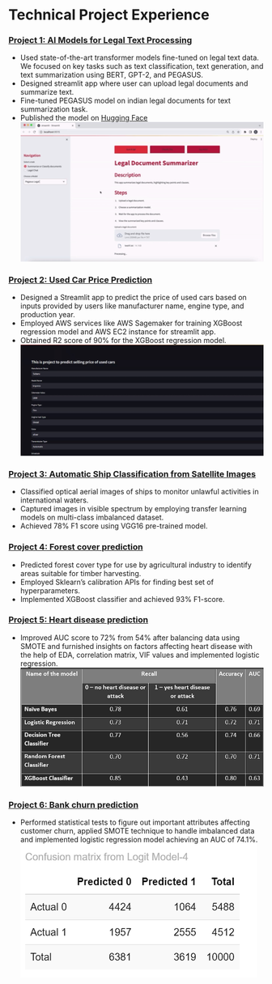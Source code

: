 # Technical Project Experience

### **[Project 1: AI Models for Legal Text Processing](https://github.com/akhil97/Final-Project-Group3)**
 - Used state-of-the-art transformer models fine-tuned on legal text data. We focused on key tasks such as text classification, text generation, and text summarization using BERT, GPT-2, and PEGASUS. 
 - Designed streamlit app where user can upload legal documents and summarize text.
 - Fine-tuned PEGASUS model on indian legal documents for text summarization task.
 - Published the model on [Hugging Face](https://huggingface.co/akhilm97/pegasus_indian_legal)
   ![](/images/app-1.png)

### **[Project 2: Used Car Price Prediction](https://github.com/akhil97/Cloud-Computing-Project)**
 - Designed a Streamlit app to predict the price of used cars based on inputs provided by users like manufacturer name, engine type, and production year.
 - Employed AWS services like AWS Sagemaker for training XGBoost regression model and AWS EC2 instance for streamlit app.
 - Obtained R2 score of 90% for the XGBoost regression model.
   ![](/images/App-1.png)

### **[Project 3: Automatic Ship Classification from Satellite Images](https://github.com/akhil97/Final-Project-Group2)**
 - Classified optical aerial images of ships to monitor unlawful activities in international waters.  
 - Captured images in visible spectrum by employing transfer learning models on multi-class imbalanced dataset.
 - Achieved 78% F1 score using VGG16 pre-trained model.

### **[Project 4: Forest cover prediction](https://github.com/akhil97/Final-Project-Group7)**
 - Predicted forest cover type for use by agricultural industry to identify areas suitable for timber harvesting.
 - Employed Sklearn’s calibration APIs for finding best set of hyperparameters. 
 - Implemented XGBoost classifier and achieved 93% F1-score.
 

### **[Project 5: Heart disease prediction](https://github.com/akhil97/Data_Mining_project-T4-DATS6103)**
- Improved AUC score to 72% from 54% after balancing data using SMOTE and furnished insights on factors affecting heart disease with the help of EDA, correlation matrix, VIF values and implemented logistic regression.
  ![](/images/modelling_results.png)

### **[Project 6: Bank churn prediction](https://github.com/akhil97/Data_Science_project-T4-DATS6101)**
- Performed statistical tests to figure out important attributes affecting customer churn, applied SMOTE technique to handle imbalanced data and implemented logistic regression model achieving an AUC of 74.1%.
  ![](/images/confusion_matrix.png)



